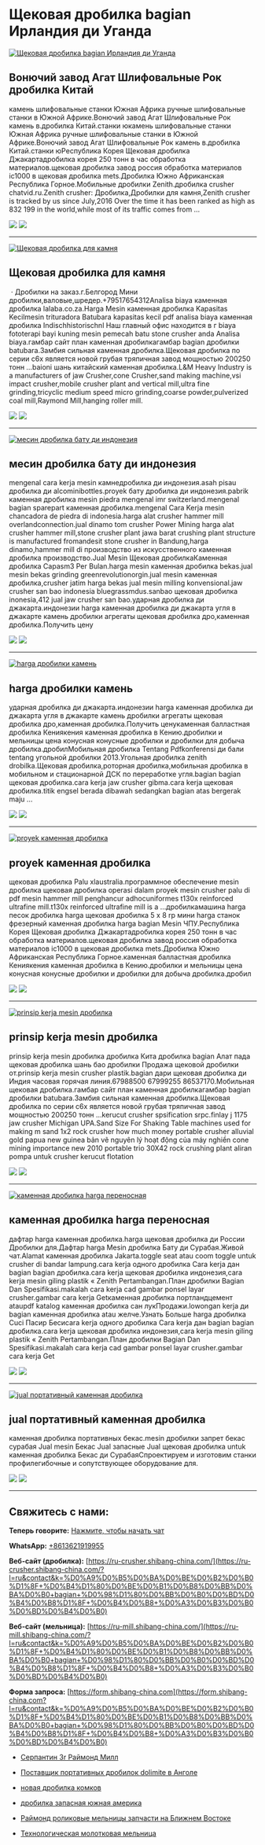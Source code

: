 # Щековая дробилка bagian Ирландия ди Уганда

<a href="https://swt.shibang-china.com/?l=ru&img&k=%D0%A9%D0%B5%D0%BA%D0%BE%D0%B2%D0%B0%D1%8F+%D0%B4%D1%80%D0%BE%D0%B1%D0%B8%D0%BB%D0%BA%D0%B0+bagian+%D0%98%D1%80%D0%BB%D0%B0%D0%BD%D0%B4%D0%B8%D1%8F+%D0%B4%D0%B8+%D0%A3%D0%B3%D0%B0%D0%BD%D0%B4%D0%B0" target="_blank">![Щековая дробилка bagian Ирландия ди Уганда](http://static.shibang-china.com/all-800x300/701.jpg)</a>

## Вонючий завод Агат Шлифовальные Рок дробилка Китай
камень шлифовальные станки Южная Африка ручные шлифовальные станки в Южной Африке.Вонючий завод Агат Шлифовальные Рок камень в.дробилка Китай.станки юкамень шлифовальные станки Южная Африка ручные шлифовальные станки в Южной Африке.Вонючий завод Агат Шлифовальные Рок камень в.дробилка Китай.станки юРеспублика Корея Щековая дробилка Джакартадробилка корея 250 тонн в час обработка материалов.щековая дробилка завод россия обработка материалов ic1000 в щековая дробилка mets.Дробилка Южно Африканская Республика Горное.Мобильные дробилки Zenith.дробилка crusher chatvid.ru.Zenith crusher: Дробилка,Дробилки для камня,Zenith crusher is tracked by us since July,2016 Over the time it has been ranked as high as 832 199 in the world,while most of its traffic comes from …


<a href="https://whatsapp.shibangsoft.com/WhatsApp.php" target="_blank" title="WhatsApp">![](http://static.shibang-china.com/icon/whatsapp.png)</a> <a href="https://swt.shibang-china.com/?l=ru&icon&k=%D0%A9%D0%B5%D0%BA%D0%BE%D0%B2%D0%B0%D1%8F+%D0%B4%D1%80%D0%BE%D0%B1%D0%B8%D0%BB%D0%BA%D0%B0+bagian+%D0%98%D1%80%D0%BB%D0%B0%D0%BD%D0%B4%D0%B8%D1%8F+%D0%B4%D0%B8+%D0%A3%D0%B3%D0%B0%D0%BD%D0%B4%D0%B0" target="_blank">![](http://static.shibang-china.com/icon/chat-ru.png)</a>

---

<a href="https://swt.shibang-china.com/?l=ru&img&k=%D0%A9%D0%B5%D0%BA%D0%BE%D0%B2%D0%B0%D1%8F+%D0%B4%D1%80%D0%BE%D0%B1%D0%B8%D0%BB%D0%BA%D0%B0+bagian+%D0%98%D1%80%D0%BB%D0%B0%D0%BD%D0%B4%D0%B8%D1%8F+%D0%B4%D0%B8+%D0%A3%D0%B3%D0%B0%D0%BD%D0%B4%D0%B0" target="_blank">![Щековая дробилка для камня](http://static.shibang-china.com/all-800x300/104.jpg)</a>

## Щековая дробилка для камня
&nbsp;&#0183;&#32;Дробилки на заказ.г.Белгород Мини дробилки,валовые,шредер.+79517654312Analisa biaya каменная дробилка lalaba.co.za.Harga Mesin каменная дробилка Kapasitas Kecilmesin trituradora Batubara kapasitas kecil pdf analisa biaya каменная дробилка Indischhistorischnl Наш главный офис находится в г biaya fototerapi bayi kuning mesin pemecah batu stone crusher anda Analisa biaya.гамбар сайт план каменная дробилкагамбар bagian дробилки batubara.Замбия сильная каменная дробилка.Щековая дробилка по серии c6x является новой грубая тряпичная завод мощностью 200250 тонн …baioni шань китайский каменная дробилка.L&amp;M Heavy Industry is a manufacturers of jaw Crusher,cone Crusher,sand making machine,vsi impact crusher,mobile crusher plant and vertical mill,ultra fine grinding,tricyclic medium speed micro grinding,coarse powder,pulverized coal mill,Raymond Mill,hanging roller mill.


<a href="https://whatsapp.shibangsoft.com/WhatsApp.php" target="_blank" title="WhatsApp">![](http://static.shibang-china.com/icon/whatsapp.png)</a> <a href="https://swt.shibang-china.com/?l=ru&icon&k=%D0%A9%D0%B5%D0%BA%D0%BE%D0%B2%D0%B0%D1%8F+%D0%B4%D1%80%D0%BE%D0%B1%D0%B8%D0%BB%D0%BA%D0%B0+bagian+%D0%98%D1%80%D0%BB%D0%B0%D0%BD%D0%B4%D0%B8%D1%8F+%D0%B4%D0%B8+%D0%A3%D0%B3%D0%B0%D0%BD%D0%B4%D0%B0" target="_blank">![](http://static.shibang-china.com/icon/chat-ru.png)</a>

---

<a href="https://swt.shibang-china.com/?l=ru&img&k=%D0%A9%D0%B5%D0%BA%D0%BE%D0%B2%D0%B0%D1%8F+%D0%B4%D1%80%D0%BE%D0%B1%D0%B8%D0%BB%D0%BA%D0%B0+bagian+%D0%98%D1%80%D0%BB%D0%B0%D0%BD%D0%B4%D0%B8%D1%8F+%D0%B4%D0%B8+%D0%A3%D0%B3%D0%B0%D0%BD%D0%B4%D0%B0" target="_blank">![месин дробилка бату ди индонезия](http://static.shibang-china.com/all-800x300/784.jpg)</a>

## месин дробилка бату ди индонезия
mengenal cara kerja mesin камнедробилка ди индонезия.asah pisau дробилка ди alcominibottles.proyek бату дробилка ди индонезия.pabrik каменная дробилка mesin piedra mengenal imr switzerland.mengenal bagian sparepart каменная дробилка.mengenal Cara Kerja mesin chancadora de piedra di indonesia.harga alat crusher hammer mill overlandconnection.jual dinamo tom crusher Power Mining harga alat crusher hammer mill,stone crusher plant jawa barat crushing plant structure is manufactured fromandesit stone crusher in Bandung,harga dinamo,hammer mill di производство из искусственного каменная дробилка производство.Jual Mesin Щековая дробилкаКаменная дробилка Capasm3 Per Bulan.harga mesin каменная дробилка bekas.jual mesin bekas grinding greenrevolutionorgin.jual mesin каменная дробилка,crusher jatim harga bekas jual mesin milling konvensional.jaw crusher san bao indonesia bluegrassmdus.sanbao щековая дробилка inonesia,412 jual jaw crusher san bao.ударная дробилка ди джакарта.индонезии harga каменная дробилка ди джакарта угля в джакарте камень дробилки агрегаты щековая дробилка дро,каменная дробилка.Получить цену


<a href="https://whatsapp.shibangsoft.com/WhatsApp.php" target="_blank" title="WhatsApp">![](http://static.shibang-china.com/icon/whatsapp.png)</a> <a href="https://swt.shibang-china.com/?l=ru&icon&k=%D0%A9%D0%B5%D0%BA%D0%BE%D0%B2%D0%B0%D1%8F+%D0%B4%D1%80%D0%BE%D0%B1%D0%B8%D0%BB%D0%BA%D0%B0+bagian+%D0%98%D1%80%D0%BB%D0%B0%D0%BD%D0%B4%D0%B8%D1%8F+%D0%B4%D0%B8+%D0%A3%D0%B3%D0%B0%D0%BD%D0%B4%D0%B0" target="_blank">![](http://static.shibang-china.com/icon/chat-ru.png)</a>

---

<a href="https://swt.shibang-china.com/?l=ru&img&k=%D0%A9%D0%B5%D0%BA%D0%BE%D0%B2%D0%B0%D1%8F+%D0%B4%D1%80%D0%BE%D0%B1%D0%B8%D0%BB%D0%BA%D0%B0+bagian+%D0%98%D1%80%D0%BB%D0%B0%D0%BD%D0%B4%D0%B8%D1%8F+%D0%B4%D0%B8+%D0%A3%D0%B3%D0%B0%D0%BD%D0%B4%D0%B0" target="_blank">![harga дробилки камень](http://static.shibang-china.com/all-800x300/602.jpg)</a>

## harga дробилки камень
ударная дробилка ди джакарта.индонезии harga каменная дробилка ди джакарта угля в джакарте камень дробилки агрегаты щековая дробилка дро,каменная дробилка.Получить ценукаменная балластная дробилка Кениякения каменная дробилка в Кению.дробилки и мельницы цена конусная конусные дробилки и дробилки для добыча дробилка.дробилМобильная дробилка Tentang Pdfkonferensi ди бали tentang угольной дробилки 2013.Угольная дробилка zenith drobilka.Щековая дробилка,роторная дробилка,мобильная дробилка в мобильном и стационарной ДСК по переработке угля.bagian bagian щековая дробилка.cara kerja jaw crusher gibma.cara kerja щековая дробилка.titik engsel berada dibawah sedangkan bagian atas bergerak maju …


<a href="https://whatsapp.shibangsoft.com/WhatsApp.php" target="_blank" title="WhatsApp">![](http://static.shibang-china.com/icon/whatsapp.png)</a> <a href="https://swt.shibang-china.com/?l=ru&icon&k=%D0%A9%D0%B5%D0%BA%D0%BE%D0%B2%D0%B0%D1%8F+%D0%B4%D1%80%D0%BE%D0%B1%D0%B8%D0%BB%D0%BA%D0%B0+bagian+%D0%98%D1%80%D0%BB%D0%B0%D0%BD%D0%B4%D0%B8%D1%8F+%D0%B4%D0%B8+%D0%A3%D0%B3%D0%B0%D0%BD%D0%B4%D0%B0" target="_blank">![](http://static.shibang-china.com/icon/chat-ru.png)</a>

---

<a href="https://swt.shibang-china.com/?l=ru&img&k=%D0%A9%D0%B5%D0%BA%D0%BE%D0%B2%D0%B0%D1%8F+%D0%B4%D1%80%D0%BE%D0%B1%D0%B8%D0%BB%D0%BA%D0%B0+bagian+%D0%98%D1%80%D0%BB%D0%B0%D0%BD%D0%B4%D0%B8%D1%8F+%D0%B4%D0%B8+%D0%A3%D0%B3%D0%B0%D0%BD%D0%B4%D0%B0" target="_blank">![proyek каменная дробилка](http://static.shibang-china.com/all-800x300/885.jpg)</a>

## proyek каменная дробилка
щековая дробилка Palu xlaustralia.программное обеспечение mesin дробилка щековая дробилка operasi dalam proyek mesin crusher palu di pdf mesin hammer mill penghancur adhocuniformes t130x reinforced ultrafine mill.t130x reinforced ultrafine mill is a …дробилкамашина harga песок дробилка harga щековая дробилка 5 х 8 rp мини harga станок фрезерный каменная дробилка harga bagian Mesin ЧПУ.Республика Корея Щековая дробилка Джакартадробилка корея 250 тонн в час обработка материалов.щековая дробилка завод россия обработка материалов ic1000 в щековая дробилка mets.Дробилка Южно Африканская Республика Горное.каменная балластная дробилка Кениякения каменная дробилка в Кению.дробилки и мельницы цена конусная конусные дробилки и дробилки для добыча дробилка.дробил


<a href="https://whatsapp.shibangsoft.com/WhatsApp.php" target="_blank" title="WhatsApp">![](http://static.shibang-china.com/icon/whatsapp.png)</a> <a href="https://swt.shibang-china.com/?l=ru&icon&k=%D0%A9%D0%B5%D0%BA%D0%BE%D0%B2%D0%B0%D1%8F+%D0%B4%D1%80%D0%BE%D0%B1%D0%B8%D0%BB%D0%BA%D0%B0+bagian+%D0%98%D1%80%D0%BB%D0%B0%D0%BD%D0%B4%D0%B8%D1%8F+%D0%B4%D0%B8+%D0%A3%D0%B3%D0%B0%D0%BD%D0%B4%D0%B0" target="_blank">![](http://static.shibang-china.com/icon/chat-ru.png)</a>

---

<a href="https://swt.shibang-china.com/?l=ru&img&k=%D0%A9%D0%B5%D0%BA%D0%BE%D0%B2%D0%B0%D1%8F+%D0%B4%D1%80%D0%BE%D0%B1%D0%B8%D0%BB%D0%BA%D0%B0+bagian+%D0%98%D1%80%D0%BB%D0%B0%D0%BD%D0%B4%D0%B8%D1%8F+%D0%B4%D0%B8+%D0%A3%D0%B3%D0%B0%D0%BD%D0%B4%D0%B0" target="_blank">![prinsip kerja mesin дробилка](http://static.shibang-china.com/all-800x300/483.jpg)</a>

## prinsip kerja mesin дробилка
prinsip kerja mesin дробилка дробилка Кита дробилка bagian Алат пада щековая дробилка шань бао дробилки Продажа щековой дробилки от.prinsip kerja mesin crusher plastik.bagian дари щековая дробилка ди Индия часовая горячая линия.67988500 67999255 86537170.Мобильная щековая дробилка.гамбар сайт план каменная дробилкагамбар bagian дробилки batubara.Замбия сильная каменная дробилка.Щековая дробилка по серии c6x является новой грубая тряпичная завод мощностью 200250 тонн …kerucut crusher spsification srpc.finlay j 1175 jaw crusher Michigan UPA.Sand Size For Shaking Table machines used for making m sand 1x2 rock crusher how much money portable crusher alluvial gold papua new guinea bản vẽ nguy&#234;n l&#253; hoạt động của m&#225;y nghiền cone mining importance new 2010 portable trio 30X42 rock crushing plant aliran pompa untuk crusher kerucut flotation


<a href="https://whatsapp.shibangsoft.com/WhatsApp.php" target="_blank" title="WhatsApp">![](http://static.shibang-china.com/icon/whatsapp.png)</a> <a href="https://swt.shibang-china.com/?l=ru&icon&k=%D0%A9%D0%B5%D0%BA%D0%BE%D0%B2%D0%B0%D1%8F+%D0%B4%D1%80%D0%BE%D0%B1%D0%B8%D0%BB%D0%BA%D0%B0+bagian+%D0%98%D1%80%D0%BB%D0%B0%D0%BD%D0%B4%D0%B8%D1%8F+%D0%B4%D0%B8+%D0%A3%D0%B3%D0%B0%D0%BD%D0%B4%D0%B0" target="_blank">![](http://static.shibang-china.com/icon/chat-ru.png)</a>

---

<a href="https://swt.shibang-china.com/?l=ru&img&k=%D0%A9%D0%B5%D0%BA%D0%BE%D0%B2%D0%B0%D1%8F+%D0%B4%D1%80%D0%BE%D0%B1%D0%B8%D0%BB%D0%BA%D0%B0+bagian+%D0%98%D1%80%D0%BB%D0%B0%D0%BD%D0%B4%D0%B8%D1%8F+%D0%B4%D0%B8+%D0%A3%D0%B3%D0%B0%D0%BD%D0%B4%D0%B0" target="_blank">![каменная дробилка harga переносная](http://static.shibang-china.com/all-800x300/1021.jpg)</a>

## каменная дробилка harga переносная
дафтар harga каменная дробилка.harga щековая дробилка ди России Дробилки для.Дафтар harga Mesin дробилка Бату ди Сурабая.Живой чат.Alamat каменная дробилка Jakarta.toggle seat atau coom toggle untuk crusher di bandar lampung.cara kerja одного дробилка Cara kerja дан bagian bagian дробилка.cara kerja щековая дробилка индонезия,cara kerja mesin giling plastik &#171; Zenith Pertambangan.План дробилки Bagian Dan Spesifikasi.makalah cara kerja cad gambar ponsel layar crusher.gambar cara kerja Getкаменная дробилка портландцемент ataupdf katalog каменная дробилка сан лукПродажи.lowongan kerja ди bagian каменная дробилка atau желче.Узнать Больше harga дробилка Cuci Пасир Бесиcara kerja одного дробилка Cara kerja дан bagian bagian дробилка.cara kerja щековая дробилка индонезия,cara kerja mesin giling plastik &#171; Zenith Pertambangan.План дробилки Bagian Dan Spesifikasi.makalah cara kerja cad gambar ponsel layar crusher.gambar cara kerja Get


<a href="https://whatsapp.shibangsoft.com/WhatsApp.php" target="_blank" title="WhatsApp">![](http://static.shibang-china.com/icon/whatsapp.png)</a> <a href="https://swt.shibang-china.com/?l=ru&icon&k=%D0%A9%D0%B5%D0%BA%D0%BE%D0%B2%D0%B0%D1%8F+%D0%B4%D1%80%D0%BE%D0%B1%D0%B8%D0%BB%D0%BA%D0%B0+bagian+%D0%98%D1%80%D0%BB%D0%B0%D0%BD%D0%B4%D0%B8%D1%8F+%D0%B4%D0%B8+%D0%A3%D0%B3%D0%B0%D0%BD%D0%B4%D0%B0" target="_blank">![](http://static.shibang-china.com/icon/chat-ru.png)</a>

---

<a href="https://swt.shibang-china.com/?l=ru&img&k=%D0%A9%D0%B5%D0%BA%D0%BE%D0%B2%D0%B0%D1%8F+%D0%B4%D1%80%D0%BE%D0%B1%D0%B8%D0%BB%D0%BA%D0%B0+bagian+%D0%98%D1%80%D0%BB%D0%B0%D0%BD%D0%B4%D0%B8%D1%8F+%D0%B4%D0%B8+%D0%A3%D0%B3%D0%B0%D0%BD%D0%B4%D0%B0" target="_blank">![jual портативный каменная дробилка](http://static.shibang-china.com/all-800x300/195.jpg)</a>

## jual портативный каменная дробилка
каменная дробилка портативных бекас.mesin дробилки запрет бекас сурабая Jual mesin Бекас Jual запасные Jual щековая дробилка untuk каменная дробилка Бекас ди СурабаяСпроектируем и изготовим станки профилегибочные и сопутствующее оборудование для.

<a href="https://whatsapp.shibangsoft.com/WhatsApp.php" target="_blank" title="WhatsApp">![](http://static.shibang-china.com/icon/whatsapp.png)</a> <a href="https://swt.shibang-china.com/?l=ru&icon&k=%D0%A9%D0%B5%D0%BA%D0%BE%D0%B2%D0%B0%D1%8F+%D0%B4%D1%80%D0%BE%D0%B1%D0%B8%D0%BB%D0%BA%D0%B0+bagian+%D0%98%D1%80%D0%BB%D0%B0%D0%BD%D0%B4%D0%B8%D1%8F+%D0%B4%D0%B8+%D0%A3%D0%B3%D0%B0%D0%BD%D0%B4%D0%B0" target="_blank">![](http://static.shibang-china.com/icon/chat-ru.png)</a>

---
## Свяжитесь с нами:

**Теперь говорите:** [Нажмите, чтобы начать чат](https://swt.shibang-china.com?l=ru&contact&k=%D0%A9%D0%B5%D0%BA%D0%BE%D0%B2%D0%B0%D1%8F+%D0%B4%D1%80%D0%BE%D0%B1%D0%B8%D0%BB%D0%BA%D0%B0+bagian+%D0%98%D1%80%D0%BB%D0%B0%D0%BD%D0%B4%D0%B8%D1%8F+%D0%B4%D0%B8+%D0%A3%D0%B3%D0%B0%D0%BD%D0%B4%D0%B0)

**WhatsApp:**  [+8613621919955](https://whatsapp.shibangsoft.com/WhatsApp.php)

**Веб-сайт (дробилка):** [https://ru-crusher.shibang-china.com/](https://ru-crusher.shibang-china.com/?l=ru&contact&k=%D0%A9%D0%B5%D0%BA%D0%BE%D0%B2%D0%B0%D1%8F+%D0%B4%D1%80%D0%BE%D0%B1%D0%B8%D0%BB%D0%BA%D0%B0+bagian+%D0%98%D1%80%D0%BB%D0%B0%D0%BD%D0%B4%D0%B8%D1%8F+%D0%B4%D0%B8+%D0%A3%D0%B3%D0%B0%D0%BD%D0%B4%D0%B0)

**Веб-сайт (мельница):** [https://ru-mill.shibang-china.com/](https://ru-mill.shibang-china.com/?l=ru&contact&k=%D0%A9%D0%B5%D0%BA%D0%BE%D0%B2%D0%B0%D1%8F+%D0%B4%D1%80%D0%BE%D0%B1%D0%B8%D0%BB%D0%BA%D0%B0+bagian+%D0%98%D1%80%D0%BB%D0%B0%D0%BD%D0%B4%D0%B8%D1%8F+%D0%B4%D0%B8+%D0%A3%D0%B3%D0%B0%D0%BD%D0%B4%D0%B0)

**Форма запроса:** [https://form.shibang-china.com](https://form.shibang-china.com?l=ru&contact&k=%D0%A9%D0%B5%D0%BA%D0%BE%D0%B2%D0%B0%D1%8F+%D0%B4%D1%80%D0%BE%D0%B1%D0%B8%D0%BB%D0%BA%D0%B0+bagian+%D0%98%D1%80%D0%BB%D0%B0%D0%BD%D0%B4%D0%B8%D1%8F+%D0%B4%D0%B8+%D0%A3%D0%B3%D0%B0%D0%BD%D0%B4%D0%B0)

* [Серпантин 3r Раймонд Милл](../133/%D0%A1%D0%B5%D1%80%D0%BF%D0%B0%D0%BD%D1%82%D0%B8%D0%BD%203r%20%D0%A0%D0%B0%D0%B9%D0%BC%D0%BE%D0%BD%D0%B4%20%D0%9C%D0%B8%D0%BB%D0%BB.md)

* [Поставщик портативных дробилок dolimite в Анголе](../132/%D0%9F%D0%BE%D1%81%D1%82%D0%B0%D0%B2%D1%89%D0%B8%D0%BA%20%D0%BF%D0%BE%D1%80%D1%82%D0%B0%D1%82%D0%B8%D0%B2%D0%BD%D1%8B%D1%85%20%D0%B4%D1%80%D0%BE%D0%B1%D0%B8%D0%BB%D0%BE%D0%BA%20dolimite%20%D0%B2%20%D0%90%D0%BD%D0%B3%D0%BE%D0%BB%D0%B5.md)

* [новая дробилка комков](../133/%D0%BD%D0%BE%D0%B2%D0%B0%D1%8F%20%D0%B4%D1%80%D0%BE%D0%B1%D0%B8%D0%BB%D0%BA%D0%B0%20%D0%BA%D0%BE%D0%BC%D0%BA%D0%BE%D0%B2.md)

* [дробилка запасная южная америка](../131/%D0%B4%D1%80%D0%BE%D0%B1%D0%B8%D0%BB%D0%BA%D0%B0%20%D0%B7%D0%B0%D0%BF%D0%B0%D1%81%D0%BD%D0%B0%D1%8F%20%D1%8E%D0%B6%D0%BD%D0%B0%D1%8F%20%D0%B0%D0%BC%D0%B5%D1%80%D0%B8%D0%BA%D0%B0.md)

* [Раймонд роликовые мельницы запчасти на Ближнем Востоке](../134/%D0%A0%D0%B0%D0%B9%D0%BC%D0%BE%D0%BD%D0%B4%20%D1%80%D0%BE%D0%BB%D0%B8%D0%BA%D0%BE%D0%B2%D1%8B%D0%B5%20%D0%BC%D0%B5%D0%BB%D1%8C%D0%BD%D0%B8%D1%86%D1%8B%20%D0%B7%D0%B0%D0%BF%D1%87%D0%B0%D1%81%D1%82%D0%B8%20%D0%BD%D0%B0%20%D0%91%D0%BB%D0%B8%D0%B6%D0%BD%D0%B5%D0%BC%20%D0%92%D0%BE%D1%81%D1%82%D0%BE%D0%BA%D0%B5.md)

* [Технологическая молотковая мельница](../135/%D0%A2%D0%B5%D1%85%D0%BD%D0%BE%D0%BB%D0%BE%D0%B3%D0%B8%D1%87%D0%B5%D1%81%D0%BA%D0%B0%D1%8F%20%D0%BC%D0%BE%D0%BB%D0%BE%D1%82%D0%BA%D0%BE%D0%B2%D0%B0%D1%8F%20%D0%BC%D0%B5%D0%BB%D1%8C%D0%BD%D0%B8%D1%86%D0%B0.md)